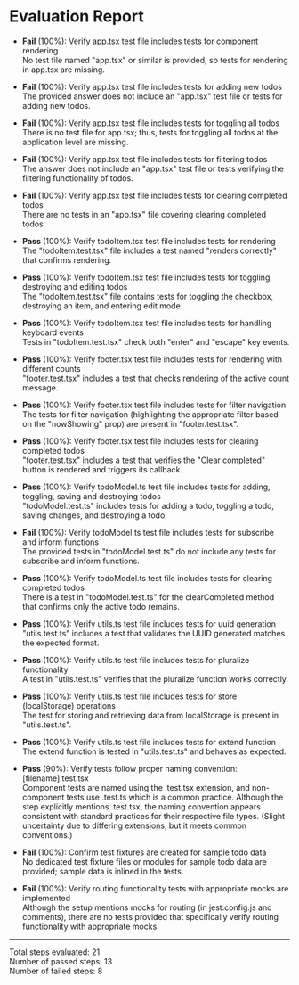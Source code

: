 # Evaluation Report

- **Fail** (100%): Verify app.tsx test file includes tests for component rendering  
  No test file named "app.tsx" or similar is provided, so tests for rendering in app.tsx are missing.

- **Fail** (100%): Verify app.tsx test file includes tests for adding new todos  
  The provided answer does not include an "app.tsx" test file or tests for adding new todos.

- **Fail** (100%): Verify app.tsx test file includes tests for toggling all todos  
  There is no test file for app.tsx; thus, tests for toggling all todos at the application level are missing.

- **Fail** (100%): Verify app.tsx test file includes tests for filtering todos  
  The answer does not include an "app.tsx" test file or tests verifying the filtering functionality of todos.

- **Fail** (100%): Verify app.tsx test file includes tests for clearing completed todos  
  There are no tests in an "app.tsx" file covering clearing completed todos.

- **Pass** (100%): Verify todoItem.tsx test file includes tests for rendering  
  The "todoItem.test.tsx" file includes a test named "renders correctly" that confirms rendering.

- **Pass** (100%): Verify todoItem.tsx test file includes tests for toggling, destroying and editing todos  
  The "todoItem.test.tsx" file contains tests for toggling the checkbox, destroying an item, and entering edit mode.

- **Pass** (100%): Verify todoItem.tsx test file includes tests for handling keyboard events  
  Tests in "todoItem.test.tsx" check both "enter" and "escape" key events.

- **Pass** (100%): Verify footer.tsx test file includes tests for rendering with different counts  
  "footer.test.tsx" includes a test that checks rendering of the active count message.

- **Pass** (100%): Verify footer.tsx test file includes tests for filter navigation  
  The tests for filter navigation (highlighting the appropriate filter based on the "nowShowing" prop) are present in "footer.test.tsx".

- **Pass** (100%): Verify footer.tsx test file includes tests for clearing completed todos  
  "footer.test.tsx" includes a test that verifies the "Clear completed" button is rendered and triggers its callback.

- **Pass** (100%): Verify todoModel.ts test file includes tests for adding, toggling, saving and destroying todos  
  "todoModel.test.ts" includes tests for adding a todo, toggling a todo, saving changes, and destroying a todo.

- **Fail** (100%): Verify todoModel.ts test file includes tests for subscribe and inform functions  
  The provided tests in "todoModel.test.ts" do not include any tests for subscribe and inform functions.

- **Pass** (100%): Verify todoModel.ts test file includes tests for clearing completed todos  
  There is a test in "todoModel.test.ts" for the clearCompleted method that confirms only the active todo remains.

- **Pass** (100%): Verify utils.ts test file includes tests for uuid generation  
  "utils.test.ts" includes a test that validates the UUID generated matches the expected format.

- **Pass** (100%): Verify utils.ts test file includes tests for pluralize functionality  
  A test in "utils.test.ts" verifies that the pluralize function works correctly.

- **Pass** (100%): Verify utils.ts test file includes tests for store (localStorage) operations  
  The test for storing and retrieving data from localStorage is present in "utils.test.ts".

- **Pass** (100%): Verify utils.ts test file includes tests for extend function  
  The extend function is tested in "utils.test.ts" and behaves as expected.

- **Pass** (90%): Verify tests follow proper naming convention: [filename].test.tsx  
  Component tests are named using the .test.tsx extension, and non-component tests use .test.ts which is a common practice. Although the step explicitly mentions .test.tsx, the naming convention appears consistent with standard practices for their respective file types. (Slight uncertainty due to differing extensions, but it meets common conventions.)

- **Fail** (100%): Confirm test fixtures are created for sample todo data  
  No dedicated test fixture files or modules for sample todo data are provided; sample data is inlined in the tests.

- **Fail** (100%): Verify routing functionality tests with appropriate mocks are implemented  
  Although the setup mentions mocks for routing (in jest.config.js and comments), there are no tests provided that specifically verify routing functionality with appropriate mocks.

---

Total steps evaluated: 21  
Number of passed steps: 13  
Number of failed steps: 8